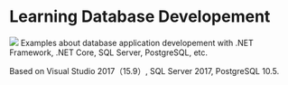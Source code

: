 # Learning Database Developement
![](https://img.shields.io/badge/C#-7.0+-green.svg)
Examples about database application developement with .NET Framework, .NET Core, SQL Server, PostgreSQL, etc.

Based on Visual Studio 2017（15.9）, SQL Server 2017, PostgreSQL 10.5.


